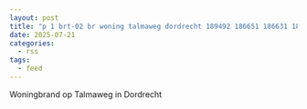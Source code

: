 ```yaml
---
layout: post
title: "p 1 brt-02 br woning talmaweg dordrecht 189492 186651 186631 186531"
date: 2025-07-21
categories: 
  - rss
tags: 
  - feed
---
```


Woningbrand op Talmaweg in Dordrecht
